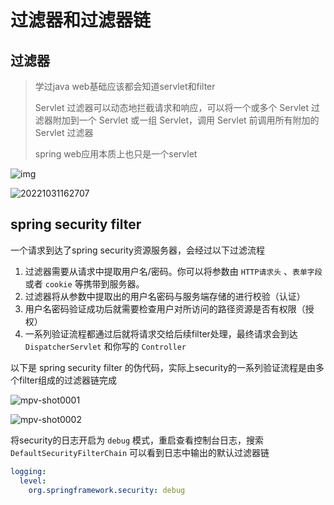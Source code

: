# 过滤器和过滤器链



## 过滤器

> 学过java web基础应该都会知道servlet和filter
>
> Servlet 过滤器可以动态地拦截请求和响应，可以将一个或多个 Servlet 过滤器附加到一个 Servlet 或一组 Servlet，调用 Servlet 前调用所有附加的 Servlet 过滤器
>
> spring web应用本质上也只是一个servlet

![img](https://cdn.tencentfs.clboy.cn/images/2022/20221103113254285.png)



![20221031162707](https://cdn.tencentfs.clboy.cn/images/2022/20221103113257832.png)



## spring security filter

一个请求到达了spring security资源服务器，会经过以下过滤流程

1. 过滤器需要从请求中提取用户名/密码。你可以将参数由 `HTTP请求头` 、`表单字段` 或者 `cookie` 等携带到服务器。
2. 过滤器将从参数中提取出的用户名密码与服务端存储的进行校验（认证）
3. 用户名密码验证成功后就需要检查用户对所访问的路径资源是否有权限（授权）
4. 一系列验证流程都通过后就将请求交给后续filter处理，最终请求会到达 `DispatcherServlet` 和你写的 `Controller`



以下是 spring security filter 的伪代码，实际上security的一系列验证流程是由多个filter组成的过滤器链完成

![mpv-shot0001](https://cdn.tencentfs.clboy.cn/images/2022/20221103113301968.jpg)

![mpv-shot0002](https://cdn.tencentfs.clboy.cn/images/2022/20221103113306238.jpg)

将security的日志开启为 `debug` 模式，重启查看控制台日志，搜索 `DefaultSecurityFilterChain` 可以看到日志中输出的默认过滤器链

```yaml
logging:
  level:
    org.springframework.security: debug
```
